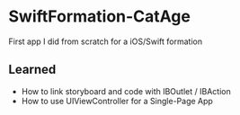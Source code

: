 # SwiftFormation-CatAge

First app I did from scratch for a iOS/Swift formation

## Learned
- How to link storyboard and code with IBOutlet / IBAction
- How to use UIViewController for a Single-Page App
